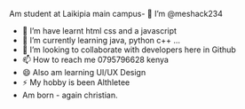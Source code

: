 Am student at Laikipia main campus- 👋 I’m @meshack234
- 👀 I’m have learnt html css and a javascript 
- 🌱 I’m currently learning java, python c++ ...
- 💞️ I’m looking to collaborate with developers here in Github
- 📫 How to reach me 0795796628 kenya
- 😄 Also am learning UI/UX Design
- ⚡ My hobby is been Althletee
- Am born - again christian.

<!---
meshack234/meshack234 is a ✨ special ✨ repository because its `README.md` (this file) appears on your GitHub profile.
You can click the Preview link to take a look at your changes.
--->
